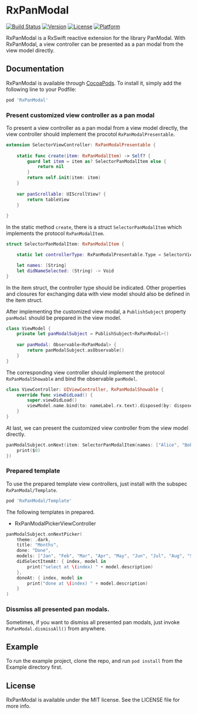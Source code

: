 # RxPanModal

[![Build Status](https://app.bitrise.io/app/b831d3c7c2819e78/status.svg?token=BEXIr7I68UsW_H5UHF2wgw)](https://app.bitrise.io/app/b831d3c7c2819e78)
[![Version](https://img.shields.io/cocoapods/v/RxPanModal.svg?style=flat)](https://cocoapods.org/pods/RxPanModal)
[![License](https://img.shields.io/cocoapods/l/RxPanModal.svg?style=flat)](https://cocoapods.org/pods/RxPanModal)
[![Platform](https://img.shields.io/cocoapods/p/RxPanModal.svg?style=flat)](https://cocoapods.org/pods/RxPanModal)

RxPanModal is a RxSwift reactive extension for the library PanModal. With RxPanModal, a view controller can be presented as a pan modal from the view model directly.

## Documentation

RxPanModal is available through [CocoaPods](https://cocoapods.org). To install
it, simply add the following line to your Podfile:

```ruby
pod 'RxPanModal'
```

### Present customized view controller as a pan modal

To present a view controller as a pan modal from a view model directly, the view controller should implement the procotol `RxPanModalPresentable`.

```swift
extension SelectorViewController: RxPanModalPresentable {
    
    static func create(item: RxPanModalItem) -> Self? {
        guard let item = item as? SelectorPanModalItem else {
            return nil
        }
        return self.init(item: item)
    }
    
    var panScrollable: UIScrollView? {
        return tableView
    }
    
}
```

In the static method `create`, there is a struct `SelectorPanModalItem` which implements the protocol `RxPanModalItem`.

```swift
struct SelectorPanModalItem: RxPanModalItem {

    static let controllerType: RxPanModalPresentable.Type = SelectorViewController.self

    let names: [String]
    let didNameSelected: (String) -> Void
}
```

In the item struct, the controller type should be indicated.
Other properties and closures for exchanging data with view model should also be defined in the item struct.

After implementing the customized view modal, a `PublishSubject` property `panModal` should be prepared in the view model.

```swift
class ViewModel {
    private let panModalSubject = PublishSubject<RxPanModal>()
    
    var panModal: Observable<RxPanModal> {
        return panModalSubject.asObservable()
    }
}
```

The corresponding view controller should implement the protocol `RxPanModalShowable` and bind the observable `panModel`.

```swift
class ViewController: UIViewController, RxPanModalShowable {
    override func viewDidLoad() {
        super.viewDidLoad()
        viewModel.name.bind(to: nameLabel.rx.text).disposed(by: disposeBag)
    }
}
```

At last, we can present the customized view controller from the view model directly.

```swift
panModalSubject.onNext(item: SelectorPanModalItem(names: ["Alice", "Bob", "Carol"]) { 
    print($0)
})
```

### Prepared template

To use the prepared template view controllers, just install with the subspec `RxPanModal/Template`.

```ruby
pod 'RxPanModal/Template'
```

The following templates in prepared.

- RxPanModalPickerViewController

```swift
panModalSubject.onNextPicker(
    theme: .dark,
    title: "Months",
    done: "Done",
    models: ["Jan", "Feb", "Mar", "Apr", "May", "Jun", "Jul", "Aug", "Sep", "Nov", "Dec"],
    didSelectItemAt: { index, model in
        print("select at \(index) " + model.description)
    },
    doneAt: { index, model in
        print("done at \(index) " + model.description)
    }
)
```

### Dissmiss all presented pan modals.

Sometimes, if you want to dismiss all presented pan modals, just invoke `RxPanModal.dismissAll()` from anywhere.

## Example

To run the example project, clone the repo, and run `pod install` from the Example directory first.

## License

RxPanModal is available under the MIT license. See the LICENSE file for more info.
